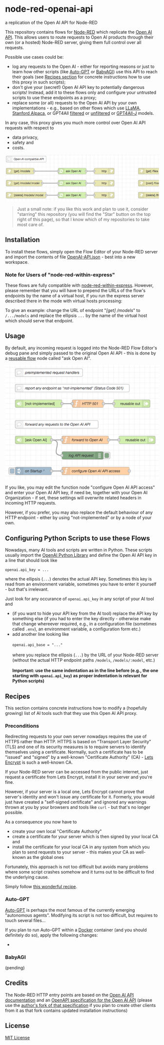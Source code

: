 # node-red-openai-api #

a replication of the Open AI API for Node-RED

This repository contains flows for [Node-RED](https://nodered.org/) which replicate the [Open AI API](https://platform.openai.com/docs/api-reference/introduction). This allows users to route requests to Open AI products through their own (or a hosted) Node-RED server, giving them full control over all requests.

Possible use cases could be:

* log any requests to the Open AI - either for reporting reasons or just to learn how other scripts (like [Auto-GPT](https://github.com/Significant-Gravitas/Auto-GPT) or [BabyAGI](https://github.com/yoheinakajima/babyagi)) use this API to reach their goals (see [Recipes section](#recipes) for concrete instructions how to use this proxy in such scripts);
* don't give your (secret!) Open AI API key to potentially dangerous scripts! Instead, add it to these flows only and configure your untrusted scripts to use these endpoints as a proxy;
* replace some (or all) requests to the Open AI API by your own implementations - e.g., based on other flows which use [LLaMA](https://github.com/rozek/node-red-flow-llama), [Stanford Alpaca](https://github.com/rozek/node-red-flow-alpaca), or GPT4All [filtered](https://github.com/rozek/node-red-flow-gpt4all-filtered) or [unfiltered](https://github.com/rozek/node-red-flow-gpt4all-unfiltered) or [GPT4All-J](https://github.com/rozek/node-red-flow-gpt4all-j) models.

In any case, this proxy gives you much more control over Open AI API requests with respect to

* data privacy,
* safety and
* costs.

![a small detail of the whole Open AI API replica](OpenAI-API_detail.png)

> Just a small note: if you like this work and plan to use it, consider "starring" this repository (you will find the "Star" button on the top right of this page), so that I know which of my repositories to take most care of.

## Installation ##

To install these flows, simply open the Flow Editor of your Node-RED server and import the contents of file [OpenAI-API.json](./OpenAI-API.json) - best into a new workspace.

### Note for Users of "node-red-within-express" ###

These flows are fully compatible with [node-red-within-express](https://github.com/rozek/node-red-within-express). However, please remember that you will have to prepend the URLs of the flow's endpoints by the name of a virtual host, if you run the express server described there in the mode with virtual hosts processing:

To give an example: change the URL of endpoint "_[get] /models_" to `/.../models` and replace the ellipsis `...` by the name of the virtual host which should serve that endpoint.

## Usage ##

By default, any incoming request is logged into the Node-RED Flow Editor's debug pane and simply passed to the original Open AI API - this is done by a [reusable flow](https://github.com/rozek/node-red-contrib-reusable-flows) node called "ask Open AI".

![pre-implemented Open AI API Handlers](OpenAI-API-Handlers.png)

If you like, you may edit the function node "configure Open AI API access" and enter your Open AI API key, if need be, together with your Open AI Organization - if set, these settings will overwrite related headers in incoming HTTP requests.

However, if you prefer, you may also replace the default behaviour of any HTTP endpoint - either by using "not-implemented" or by a node of your own.

## Configuring Python Scripts to use these Flows ##

Nowadays, many AI tools and scripts are written in Python. These scripts usually import the [OpenAI Python Library](https://github.com/openai/openai-python) and define the Open AI API key in a line that should look like

```
openai.api_key = ...
```

where the ellipsis (`...`) denotes the actual API key. Sometimes this key is read from an environment variable, sometimes you have to enter it yourself - but that's irrelevant.

Just look for any occurance of `openai.api_key` in any script of your AI tool and

* (if you want to hide your API key from the AI tool) replace the API key by something else (if you had to enter the key directly - otherwise make that change whereever required, e.g., in a configuration file (sometimes called `.env`), an environment variable, a configuration form etc.)
* add another line looking like<br>&nbsp;<br>`openai.api_base = "..."`<br>&nbsp;<br>where you replace the ellipsis (`...`) by the URL of your Node-RED server (without the actual HTTP endpoint paths `/models`, `/models/:model`, etc.)<br>&nbsp;<br>**Important: use the same indentation as in the line before (e.g., the one starting with `openai.api_key`) as proper indentation is relevant for Python scripts)**

## Recipes ##

This section contains concrete instructions how to modify a (hopefully growing) list of AI tools such that they use this Open AI API proxy.

### Preconditions ###

Redirecting requests to your own server nowadays requires the use of HTTPS rather than HTTP. HTTPS is based on "Transport Layer Security" (TLS) and one of its security measures is to require servers to identify themselves using a certificate. Normally, such a certificate has to be "issued" and "signed" by a well-known "Certificate Authority" (CA) - [Lets Encrypt](https://letsencrypt.org) is such a well-known CA.

If your Node-RED server can be accessed from the public internet, just request a certificate from Lets Encrypt, install it in your server and you're fine.

However, if your server is a local one, Lets Encrypt cannot prove that server's identity and won't issue any certificate for it. Formerly, you would just have created a "self-signed certificate" and ignored any warnings thrown at you by your browsers and tools like `curl` - but that's no longer possible.

As a consequence you now have to

* create your own local "Certificate Authority"
* create a certificate for your server which is then signed by your local CA and
* install the certificate for your local CA in any system from which you plan to send requests to your server - this makes your CA as well-known as the global ones

Fortunately, this approach is not too difficult but avoids many problems where some script crashes somehow and it turns out to be difficult to find the underlying cause.

Simply follow [this wonderful recipe](https://deliciousbrains.com/ssl-certificate-authority-for-local-https-development/).

### Auto-GPT ###

[Auto-GPT](https://github.com/Significant-Gravitas/Auto-GPT) is perhaps the most famous of the currently emerging "autonomous agents". Modifying its script is not too difficult, but requires to touch several files...

If you plan to run Auto-GPT within a [Docker](https://www.docker.com/) container (and you should definitely do so), apply the following changes:

* 

### BabyAGI ###

(pending)

## Credits ##

The Node-RED HTTP entry points are based on the [Open AI API documentation](https://platform.openai.com/docs/introduction) and an [OpenAPI specification for the Open AI API](https://github.com/openai/openai-openapi) (please use the [author's fork of that specification](https://github.com/rozek/openai-openapi) if you plan to create other clients from it as that fork contains updated installation instructions)

## License ##

[MIT License](LICENSE.md)
